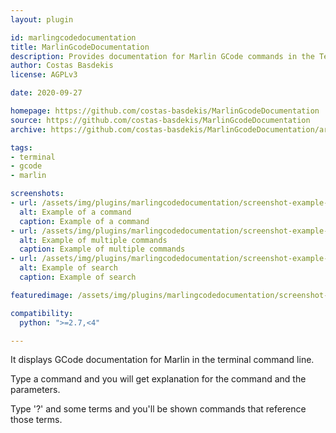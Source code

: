 ```yaml
---
layout: plugin

id: marlingcodedocumentation
title: MarlinGcodeDocumentation
description: Provides documentation for Marlin GCode commands in the Terminal tab
author: Costas Basdekis
license: AGPLv3

date: 2020-09-27

homepage: https://github.com/costas-basdekis/MarlinGcodeDocumentation
source: https://github.com/costas-basdekis/MarlinGcodeDocumentation
archive: https://github.com/costas-basdekis/MarlinGcodeDocumentation/archive/master.zip

tags:
- terminal
- gcode
- marlin

screenshots:
- url: /assets/img/plugins/marlingcodedocumentation/screenshot-example-command.png
  alt: Example of a command
  caption: Example of a command
- url: /assets/img/plugins/marlingcodedocumentation/screenshot-example-multiple-commands.png
  alt: Example of multiple commands
  caption: Example of multiple commands
- url: /assets/img/plugins/marlingcodedocumentation/screenshot-example-search.png
  alt: Example of search
  caption: Example of search

featuredimage: /assets/img/plugins/marlingcodedocumentation/screenshot-example-command.png

compatibility:
  python: ">=2.7,<4"

---
```


It displays GCode documentation for Marlin in the terminal command line.

Type a command and you will get explanation for the command and the parameters.

Type '?' and some terms and you'll be shown commands that reference those terms.
